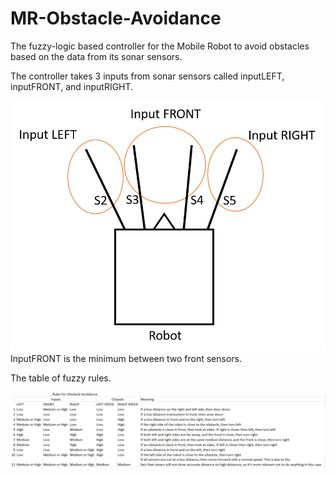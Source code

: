# MR-Obstacle-Avoidance
The fuzzy-logic based controller for the Mobile Robot to avoid obstacles based on the data from its sonar sensors.

The controller takes 3 inputs from sonar sensors called inputLEFT, inputFRONT, and inputRIGHT.

![Alt text](https://github.com/Lavr18/MR-Obstacle-Avoidance/blob/master/inputSensors.PNG)
InputFRONT is the minimum between two front sensors.


The table of fuzzy rules.

![Alt text](https://github.com/Lavr18/MR-Obstacle-Avoidance/blob/master/fuzzyRules.PNG)

